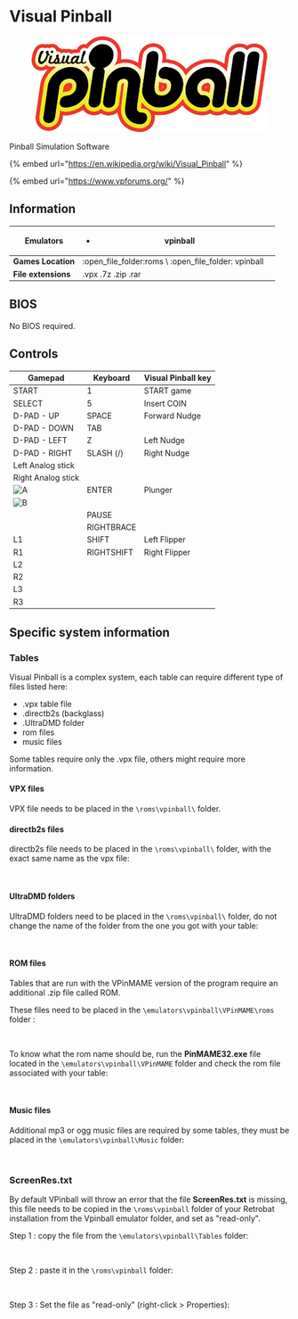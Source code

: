 # Visual Pinball

<figure><img src="https://raw.githubusercontent.com/fabricecaruso/es-theme-carbon/52ff37c9e265587d006945a2ba695b5a962b3a3d/art/logos/vpinball.svg" alt=""><figcaption></figcaption></figure>

Pinball Simulation Software

{% embed url="https://en.wikipedia.org/wiki/Visual_Pinball" %}

{% embed url="https://www.vpforums.org/" %}

## Information

| **Emulators**       | <ul><li>vpinball</li></ul>                               |   |
| ------------------- | -------------------------------------------------------- | - |
| **Games Location**  | :open\_file\_folder:roms \ :open\_file\_folder: vpinball |   |
| **File extensions** | .vpx .7z .zip .rar                                       |   |

## BIOS

No BIOS required.

## Controls

| Gamepad                                                                                | Keyboard   | Visual Pinball key |
| -------------------------------------------------------------------------------------- | ---------- | ------------------ |
| START                                                                                  | 1          | START game         |
| SELECT                                                                                 | 5          | Insert COIN        |
| D-PAD - UP                                                                             | SPACE      | Forward Nudge      |
| D-PAD - DOWN                                                                           | TAB        |                    |
| D-PAD - LEFT                                                                           | Z          | Left Nudge         |
| D-PAD - RIGHT                                                                          | SLASH (/)  | Right Nudge        |
| Left Analog stick                                                                      |            |                    |
| Right Analog stick                                                                     |            |                    |
| ![A](<../../../.gitbook/assets/image (1) (2) (1).png>)                                 | ENTER      | Plunger            |
| ![B](<../../../.gitbook/assets/image (4) (1).png>)                                     |            |                    |
| <img src="../../../.gitbook/assets/image (3) (1) (2).png" alt="" data-size="original"> | PAUSE      |                    |
| <img src="../../../.gitbook/assets/image (2) (1) (1).png" alt="" data-size="line">     | RIGHTBRACE |                    |
| L1                                                                                     | SHIFT      | Left Flipper       |
| R1                                                                                     | RIGHTSHIFT | Right Flipper      |
| L2                                                                                     |            |                    |
| R2                                                                                     |            |                    |
| L3                                                                                     |            |                    |
| R3                                                                                     |            |                    |

## Specific system information

### Tables

Visual Pinball is a complex system, each table can require different type of files listed here:

* .vpx table file
* .directb2s (backglass)
* .UltraDMD folder
* rom files
* music files

Some tables require only the .vpx file, others might require more information.

#### VPX files

VPX file needs to be placed in the `\roms\vpinball\` folder.

#### directb2s files

directb2s file needs to be placed in the `\roms\vpinball\` folder, with the exact same name as the vpx file:

<figure><img src="https://i.imgur.com/muDyjzI.png" alt=""><figcaption></figcaption></figure>

#### UltraDMD folders

UltraDMD folders need to be placed in the `\roms\vpinball\` folder, do not change the name of the folder from the one you got with your table:

<figure><img src="https://i.imgur.com/LIDc6B0.png" alt=""><figcaption></figcaption></figure>

#### ROM files

Tables that are run with the VPinMAME version of the program require an additional .zip file called ROM.

These files need to be placed in the `\emulators\vpinball\VPinMAME\roms` folder :&#x20;

<figure><img src="https://i.imgur.com/TpXP6dI.png" alt=""><figcaption></figcaption></figure>

To know what the rom name should be, run the **PinMAME32.exe** file located in the `\emulators\vpinball\VPinMAME` folder and check the rom file associated with your table:

<figure><img src="https://i.imgur.com/FMuBSQ3.png" alt=""><figcaption></figcaption></figure>

#### Music files

Additional mp3 or ogg music files are required by some tables, they must be placed in the `\emulators\vpinball\Music` folder:

<figure><img src="https://i.imgur.com/V3nna49.png" alt=""><figcaption></figcaption></figure>

### ScreenRes.txt

By default VPinball will throw an error that the file **ScreenRes.txt** is missing, this file needs to be copied in the `\roms\vpinball` folder of your Retrobat installation from the Vpinball emulator folder, and set as "read-only".

Step 1 : copy the file from the `\emulators\vpinball\Tables` folder:

<figure><img src="https://i.imgur.com/75Iw6iE.png" alt=""><figcaption></figcaption></figure>

Step 2 : paste it in the `\roms\vpinball` folder:

<figure><img src="https://i.imgur.com/aR9axLY.png" alt=""><figcaption></figcaption></figure>

Step 3 : Set the file as "read-only" (right-click > Properties):

<figure><img src="https://i.imgur.com/mP5esBe.png" alt=""><figcaption></figcaption></figure>
